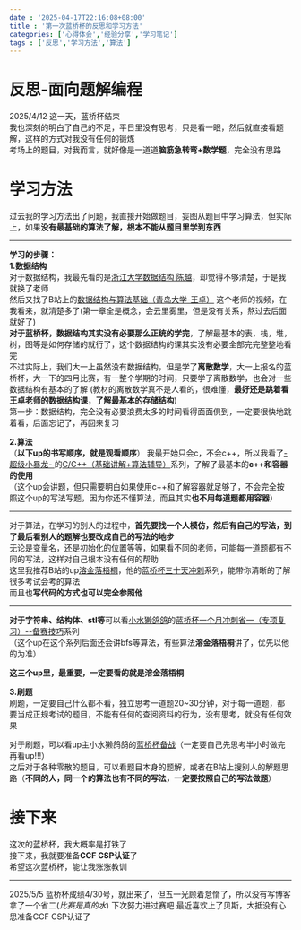 ```yaml
---
date : '2025-04-17T22:16:08+08:00'
title : '第一次蓝桥杯的反思和学习方法'
categories: ['心得体会','经验分享','学习笔记']
tags : ['反思','学习方法','算法']
---
```


# 反思-面向题解编程

2025/4/12
这一天，蓝桥杯结束  
我也深刻的明白了自己的不足，平日里没有思考，只是看一眼，然后就直接看题解，这样的方式对我没有任何的锻炼  
考场上的题目，对我而言，就好像是一道道**脑筋急转弯+数学题**，完全没有思路

# 学习方法
过去我的学习方法出了问题，我直接开始做题目，妄图从题目中学习算法，但实际上，如果**没有最基础的算法了解，根本不能从题目里学到东西**

---

**学习的步骤：**  
**1.数据结构**  
对于数据结构，我最先看的是[浙江大学数据结构 陈越](https://www.bilibili.com/video/BV1H4411N7oD/?spm_id_from=333.337.search-card.all.click&vd_source=7382d11a54f8a0e8a3163cc36fe6f157)，却觉得不够清楚，于是我就换了老师  
然后又找了B站上的[数据结构与算法基础（青岛大学-王卓）](https://www.bilibili.com/video/BV1nJ411V7bd/?spm_id_from=333.337.search-card.all.click&vd_source=7382d11a54f8a0e8a3163cc36fe6f157)
这个老师的视频，在我看来，就清楚多了(第一章全是概念，会云里雾里，但是没有关系，熬过去后面就好了)  
**对于蓝桥杯，数据结构其实没有必要那么正统的学完**，了解最基本的表，栈，堆，树，图等是如何存储的就行了，这个数据结构的课其实没有必要全部完完整整地看完  
不过实际上，我们大一上虽然没有数据结构，但是学了**离散数学**，大一上报名的蓝桥杯，大一下的四月比赛，有一整个学期的时间，只要学了离散数学，也会对一些数据结构有基本的了解
(教材的离散数学真不是人看的，很难懂，**最好还是跳着看王卓老师的数据结构课，了解最基本的存储结构**)  
第一步：数据结构，完全没有必要浪费太多的时间看得面面俱到，一定要很快地跳着看，后面忘记了，再回来复习

**2.算法**  
（**以下up的书写顺序，就是观看顺序**）
我最开始只会c，不会c++，所以我看了[-超级小暴龙-
](https://space.bilibili.com/1929366563)的[C/C++（基础讲解+算法辅导）](https://www.bilibili.com/video/BV1M1YLePE4u/?spm_id_from=333.337.search-card.all.click&vd_source=7382d11a54f8a0e8a3163cc36fe6f157)系列，了解了最基本的**c++和容器的使用**  
（这个up会讲题，但只需要明白如果使用c++和了解容器就足够了，不会完全按照这个up的写法写题，因为你还不懂算法，而且其实**也不用每道题都用容器**）

***

对于算法，在学习的别人的过程中，**首先要找一个人模仿，然后有自己的写法，到了最后看别人的题解也要改成自己的写法的地步**  
无论是变量名，还是初始化的位置等等，如果看不同的老师，可能每一道题都有不同的写法，这样对自己根本没有任何的帮助  
这里我推荐B站的up[溶金落梧桐](https://space.bilibili.com/40733116)，他的[蓝桥杯三十天冲刺](https://www.bilibili.com/video/BV1oTcUexEht?spm_id_from=333.788.videopod.sections&vd_source=7382d11a54f8a0e8a3163cc36fe6f157)系列，能带你清晰的了解很多考试会考的算法  
而且也**写代码的方式也可以完全参照他**

***

**对于字符串、结构体、stl等**可以看[小水獭鸽鸽](https://space.bilibili.com/668396100/upload/video)的[蓝桥杯一个月冲刺省一（专项复习）--备赛技巧](https://www.bilibili.com/video/BV1Uz421Q7jQ/?spm_id_from=333.1387.upload.video_card.click&vd_source=7382d11a54f8a0e8a3163cc36fe6f157)系列  
（这个up在这个系列后面还会讲bfs等算法，有些算法**溶金落梧桐**讲了，优先以他的为准）

**这三个up里，最重要，一定要看的就是溶金落梧桐**

**3.刷题**  
刷题，一定要自己什么都不看，独立思考一道题20~30分钟，对于每一道题，都要当成正规考试的题目，不能有任何的查阅资料的行为，没有思考，就没有任何效果  

对于刷题，可以看up主小水獭鸽鸽的[蓝桥杯备战](https://www.bilibili.com/video/BV1eZ421a7VU/?spm_id_from=333.1387.upload.video_card.click&vd_source=7382d11a54f8a0e8a3163cc36fe6f157)（一定要自己先思考半小时做完再看up!!!）  
之后对于各种零散的题目，可以看题目本身的题解，或者在B站上搜别人的解题思路（**不同的人，同一个的算法也有不同的写法，一定要按照自己的写法做题**）

# 接下来

这次的蓝桥杯，我大概率是打铁了  
接下来，我就要准备**CCF CSP认证**了  
希望这次蓝桥杯，能让我涨涨教训

---

2025/5/5
蓝桥杯成绩4/30号，就出来了，但五一光顾着怠惰了，所以没有写博客
拿了一个省二(*比赛是真的水*)
下次努力进过赛吧
最近喜欢上了贝斯，大抵没有心思准备CCF CSP认证了